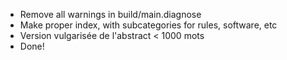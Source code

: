 - Remove all warnings in build/main.diagnose
- Make proper index, with subcategories for rules, software, etc
- Version vulgarisée de l'abstract < 1000 mots
- Done!